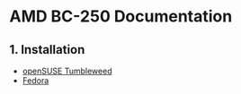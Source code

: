 # AMD BC-250 Documentation

## 1. Installation

* [openSUSE Tumbleweed](installation_opensuse_tumbleweed.md)
* [Fedora](installation_fedora.md)
